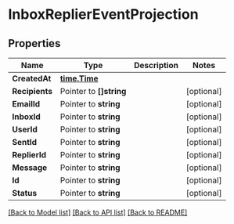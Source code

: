 # InboxReplierEventProjection

## Properties

Name | Type | Description | Notes
------------ | ------------- | ------------- | -------------
**CreatedAt** | [**time.Time**](time.Time) |  | 
**Recipients** | Pointer to **[]string** |  | [optional] 
**EmailId** | Pointer to **string** |  | [optional] 
**InboxId** | Pointer to **string** |  | [optional] 
**UserId** | Pointer to **string** |  | [optional] 
**SentId** | Pointer to **string** |  | [optional] 
**ReplierId** | Pointer to **string** |  | [optional] 
**Message** | Pointer to **string** |  | [optional] 
**Id** | Pointer to **string** |  | [optional] 
**Status** | Pointer to **string** |  | [optional] 

[[Back to Model list]](../README#documentation-for-models) [[Back to API list]](../README#documentation-for-api-endpoints) [[Back to README]](../README)


